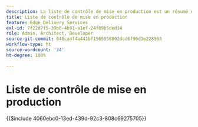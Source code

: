 ```yaml
---
description: La liste de contrôle de mise en production est un résumé des bonnes pratiques à prendre en compte lors du lancement d’un site web. Ces étapes sont généralement considérées comme des bonnes pratiques, mais présentent certains aspects spécifiques à Adobe Experience Manager.
title: Liste de contrôle de mise en production
feature: Edge Delivery Services
exl-id: 7f22d7f5-39b8-4b91-a1ef-24f89b5ded14
role: Admin, Architect, Developer
source-git-commit: 646ca4f4a441bf1565558002dcd6f96d3e228563
workflow-type: ht
source-wordcount: '34'
ht-degree: 100%

---
```


# Liste de contrôle de mise en production

{{$include 4060ebc0-13ed-439d-92c3-808c69275705}}
